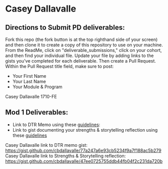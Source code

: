 # Casey Dallavalle

## Directions to Submit PD deliverables:
Fork this repo (the fork button is at the top righthand side of your screen) and then clone it to create a copy of this repository to use on your machine. From the ReadMe, click on "deliverable_submissions," click on your cohort, and then find your individual file. Update your file by adding links to the gists you've completed for each deliverable. Then create a Pull Request. Within the Pull Request title field, make sure to post:

* Your First Name
* Your Last Name
* Your Module & Program


Casey Dallavalle 1710-FE


## Mod 1 Deliverables:
* Link to DTR Memo using these [guidelines](https://github.com/turingschool/career-development-curriculum/blob/master/module_one/dtr_guidelines_memo.md):
* Link to gist documenting your strengths & storytelling reflection using these [guidelines](https://github.com/turingschool/career-development-curriculum/blob/master/module_one/strengths_storytelling_reflection.md)

Casey Dallavalle link to DTR memo gist: https://gist.github.com/cbdallavalle/77a247a6e93cb5234f9a7f188ac5b279
Casey Dallavalle link to Strengths & Storytelling reflection: https://gist.github.com/cbdallavalle/47ee0725755ddb44fb04f2c231da720b
